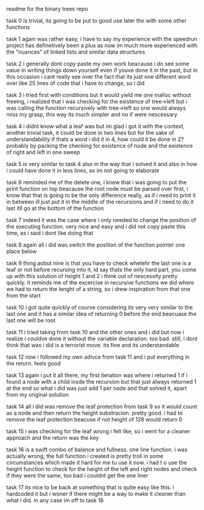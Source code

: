 readme for the binary trees repo

task 0 is trivial, its going to be put to good use later tho with some other functions

task 1 again was rather easy, i have to say my experience with the speedrun project has definetively been a plus as now im much more experienced with the "nuances" of linked lists and similar data structures

task 2 i generally dont copy paste my own work beacause i do see some value in writing things down yourself even if youve done it in the past, but in this occasion i cant really see over the fact that its just one different word over like 25 lines of code that i have to change, so i did

task 3 i tried first with conditions but it would yield me one malloc without freeing, i realized that i was checking for the existence of tree->left but i was calling the function recursively with tree->left so one would always miss my grasp, this way its much simpler and no if were nescessary

task 4 i didnt know what a leaf was but im glad i got it with the context, another trivial task, it could be done in two lines but for the sake of understandability if thats a word i did it in 4, how could it be done in 2? probably by packing the checking for existence of node and the existence of right and left in one sweep

task 5 is very similar to task 4 also in the way that i solved it and also in how i could have done it in less lines, so im not going to elaborate

task 6 reminded me of the delete one, i knew that i was going to put the print function on top beacause the root node must be parsed over first, i know that that is going to be the only difference really, as if i need to print it in between ill just put it in the middle of the recursions and if i need to do it last itll go at the bottom of the function

task 7 indeed it was the case where i only needed to change the position of the executing function. very nice and easy and i did not copy paste this time, as i said i dont like doing that

task 8 again all i did was switch the position of the function pointer one place below

task 9 thing aobut nine is that you have to check whetehr the last one is a leaf or not before recursing into it, id say thats the only hard part, you come up with this solution of height 1 and 2 i think out of nescessity pretty quickly. it reminds me of the excercise in recursive functions we did where we had to return the lenght of a string, so i drew inspiration from that one from the start

task 10 i got quite quickly of course considering its very very similar to the last one and it has a similar idea of returning 0 before the end beacuase the last one will be root

task 11 i tried taking from task 10 and the other ones and i did but now i realize i couldve done it without the variable declaration. too bad. still, i dont think that was i did is a terrorist move. its fine and its understandable

task 12 now i followed my own adivce from task 11 and i put everything in the return. feels good

task 13 again i put it all there, my first iteration was where i returned 1 if i found a node with a child insde the recursion but that just always returned 1 at the end so what i did was just add 1 per node and that solved it, apart from my original solution

task 14 all i did was remove the leaf protection from task 9 so it would count as a node and then return the height substracion. pretty good. i had to remove the leaf protection beacuse if not height of 128 would return 0

task 15 i was checking for the leaf wrong i felt like, so i went for a cleaner approach and the return was the key

task 16 is a swift combo of balance and fullness. one line function. i was actually wrong, the full function i created is pretty troll in some circumstances which made it hard for me tu use it now. i had t o use the height function to check for the height of the left and right nodes and check if they were the same, too bad i couldnt get the one liner

task 17 its  nice to be back at something that is quite easy like this. i hardcoded it but i woner if there might be a way to make it cleaner than what i did. in any case im off to task 18